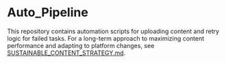 # Auto_Pipeline

This repository contains automation scripts for uploading content and retry logic for failed tasks. For a long-term approach to maximizing content performance and adapting to platform changes, see [SUSTAINABLE_CONTENT_STRATEGY.md](docs/SUSTAINABLE_CONTENT_STRATEGY.md).
